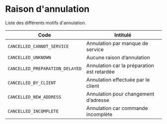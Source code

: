 # Raison d'annulation

Liste des différents motifs d'annulation. 

Code | Intitulé
---------|----------
 `CANCELLED_CANNOT_SERVICE`|Annulation par manque de service
 `CANCELLED_UNKNOWN`|Aucune raison d’annulation 
 `CANCELLED_PREPARATION_DELAYED`|Annulation car la préparation est retardée 
 `CANCELLED_BY_CLIENT`|Annulation effectuée par le client
 `CANCELLED_NEW_ADDRESS`|Annulation pour changement d’adresse
 `CANCELLED_INCOMPLETE `|Annulation car commande incomplète 
